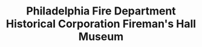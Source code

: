 ---
layout: repo
title: "Philadelphia Fire Department Historical Corporation Fireman's Hall Museum"
id: 14734
permalink: repos/14734/
---